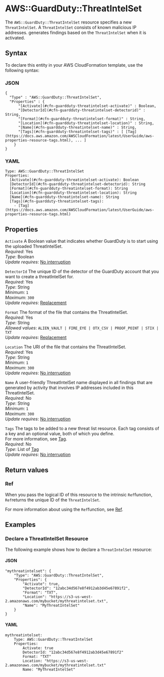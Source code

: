 # AWS::GuardDuty::ThreatIntelSet<a name="aws-resource-guardduty-threatintelset"></a>

The `AWS::GuardDuty::ThreatIntelSet` resource specifies a new `ThreatIntelSet`\. A `ThreatIntelSet` consists of known malicious IP addresses\. generates findings based on the `ThreatIntelSet` when it is activated\.

## Syntax<a name="aws-resource-guardduty-threatintelset-syntax"></a>

To declare this entity in your AWS CloudFormation template, use the following syntax:

### JSON<a name="aws-resource-guardduty-threatintelset-syntax.json"></a>

```
{
  "Type" : "AWS::GuardDuty::ThreatIntelSet",
  "Properties" : {
      "[Activate](#cfn-guardduty-threatintelset-activate)" : Boolean,
      "[DetectorId](#cfn-guardduty-threatintelset-detectorid)" : String,
      "[Format](#cfn-guardduty-threatintelset-format)" : String,
      "[Location](#cfn-guardduty-threatintelset-location)" : String,
      "[Name](#cfn-guardduty-threatintelset-name)" : String,
      "[Tags](#cfn-guardduty-threatintelset-tags)" : [ [Tag](https://docs.aws.amazon.com/AWSCloudFormation/latest/UserGuide/aws-properties-resource-tags.html), ... ]
    }
}
```

### YAML<a name="aws-resource-guardduty-threatintelset-syntax.yaml"></a>

```
Type: AWS::GuardDuty::ThreatIntelSet
Properties: 
  [Activate](#cfn-guardduty-threatintelset-activate): Boolean
  [DetectorId](#cfn-guardduty-threatintelset-detectorid): String
  [Format](#cfn-guardduty-threatintelset-format): String
  [Location](#cfn-guardduty-threatintelset-location): String
  [Name](#cfn-guardduty-threatintelset-name): String
  [Tags](#cfn-guardduty-threatintelset-tags): 
    - [Tag](https://docs.aws.amazon.com/AWSCloudFormation/latest/UserGuide/aws-properties-resource-tags.html)
```

## Properties<a name="aws-resource-guardduty-threatintelset-properties"></a>

`Activate`  <a name="cfn-guardduty-threatintelset-activate"></a>
A Boolean value that indicates whether GuardDuty is to start using the uploaded ThreatIntelSet\.  
*Required*: Yes  
*Type*: Boolean  
*Update requires*: [No interruption](https://docs.aws.amazon.com/AWSCloudFormation/latest/UserGuide/using-cfn-updating-stacks-update-behaviors.html#update-no-interrupt)

`DetectorId`  <a name="cfn-guardduty-threatintelset-detectorid"></a>
The unique ID of the detector of the GuardDuty account that you want to create a threatIntelSet for\.  
*Required*: Yes  
*Type*: String  
*Minimum*: `1`  
*Maximum*: `300`  
*Update requires*: [Replacement](https://docs.aws.amazon.com/AWSCloudFormation/latest/UserGuide/using-cfn-updating-stacks-update-behaviors.html#update-replacement)

`Format`  <a name="cfn-guardduty-threatintelset-format"></a>
The format of the file that contains the ThreatIntelSet\.  
*Required*: Yes  
*Type*: String  
*Allowed values*: `ALIEN_VAULT | FIRE_EYE | OTX_CSV | PROOF_POINT | STIX | TXT`  
*Update requires*: [Replacement](https://docs.aws.amazon.com/AWSCloudFormation/latest/UserGuide/using-cfn-updating-stacks-update-behaviors.html#update-replacement)

`Location`  <a name="cfn-guardduty-threatintelset-location"></a>
The URI of the file that contains the ThreatIntelSet\.   
*Required*: Yes  
*Type*: String  
*Minimum*: `1`  
*Maximum*: `300`  
*Update requires*: [No interruption](https://docs.aws.amazon.com/AWSCloudFormation/latest/UserGuide/using-cfn-updating-stacks-update-behaviors.html#update-no-interrupt)

`Name`  <a name="cfn-guardduty-threatintelset-name"></a>
A user\-friendly ThreatIntelSet name displayed in all findings that are generated by activity that involves IP addresses included in this ThreatIntelSet\.  
*Required*: No  
*Type*: String  
*Minimum*: `1`  
*Maximum*: `300`  
*Update requires*: [No interruption](https://docs.aws.amazon.com/AWSCloudFormation/latest/UserGuide/using-cfn-updating-stacks-update-behaviors.html#update-no-interrupt)

`Tags`  <a name="cfn-guardduty-threatintelset-tags"></a>
The tags to be added to a new threat list resource\. Each tag consists of a key and an optional value, both of which you define\.  
For more information, see [Tag](https://docs.aws.amazon.com/AWSCloudFormation/latest/UserGuide/aws-properties-resource-tags.html)\.   
*Required*: No  
*Type*: List of [Tag](https://docs.aws.amazon.com/AWSCloudFormation/latest/UserGuide/aws-properties-resource-tags.html)  
*Update requires*: [No interruption](https://docs.aws.amazon.com/AWSCloudFormation/latest/UserGuide/using-cfn-updating-stacks-update-behaviors.html#update-no-interrupt)

## Return values<a name="aws-resource-guardduty-threatintelset-return-values"></a>

### Ref<a name="aws-resource-guardduty-threatintelset-return-values-ref"></a>

When you pass the logical ID of this resource to the intrinsic `Ref`function, `Ref`returns the unique ID of the `ThreatIntelSet`\.

For more information about using the `Ref`function, see [Ref](https://docs.aws.amazon.com/AWSCloudFormation/latest/UserGuide/intrinsic-function-reference-ref.html)\.

## Examples<a name="aws-resource-guardduty-threatintelset--examples"></a>



### Declare a ThreatIntelSet Resource<a name="aws-resource-guardduty-threatintelset--examples--Declare_a_ThreatIntelSet_Resource"></a>

The following example shows how to declare a `ThreatIntelSet` resource:

#### JSON<a name="aws-resource-guardduty-threatintelset--examples--Declare_a_ThreatIntelSet_Resource--json"></a>

```
"mythreatintelset": {
    "Type": "AWS::GuardDuty::ThreatIntelSet",
    "Properties": {
        "Activate": true,
        "DetectorId": "12abc34d567e8f4912ab3d45e67891f2",
        "Format": "TXT",
        "Location": "https://s3-us-west-2.amazonaws.com/mybucket/mythreatintelset.txt",
        "Name": "MyThreatIntelSet"
    }
}
```

#### YAML<a name="aws-resource-guardduty-threatintelset--examples--Declare_a_ThreatIntelSet_Resource--yaml"></a>

```
mythreatintelset:
    Type: AWS::GuardDuty::ThreatIntelSet
    Properties:
        Activate: true
        DetectorId: "12abc34d567e8f4912ab3d45e67891f2"
        Format: "TXT"
        Location: "https://s3-us-west-2.amazonaws.com/mybucket/mythreatintelset.txt"
        Name: "MyThreatIntelSet"
```